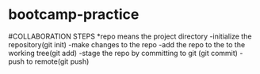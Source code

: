 # bootcamp-practice
#COLLABORATION STEPS *repo  means the project directory
-initialize the repository(git init)
-make changes to the repo
-add the repo to the to the working tree(git add)
-stage the repo by committing to git (git commit)
-push to remote(git push)